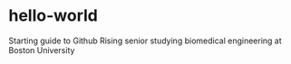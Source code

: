 # hello-world
Starting guide to Github
Rising senior studying biomedical engineering at Boston University
